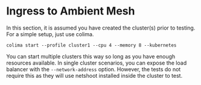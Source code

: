 # Ingress to Ambient Mesh
In this section, it is assumed you have created the cluster(s) prior to testing.  For a simple setup, just use colima.

```
colima start --profile cluster1 --cpu 4 --memory 8 --kubernetes
```

You can start multiple clusters this way so long as you have enough resources available.  In single cluster scenarios, you can expose the load balancer with the `--network-address` option.  However, the tests do not require this as they will use netshoot installed inside the cluster to test.